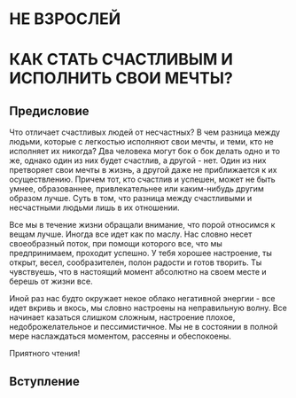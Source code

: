 # НЕ ВЗРОСЛЕЙ
# КАК СТАТЬ СЧАСТЛИВЫМ И ИСПОЛНИТЬ СВОИ МЕЧТЫ?

## Предисловие

Что отличает счастливых людей от несчастных? В чем разница между людьми, которые с легкостью исполняют свои мечты, и теми, кто не исполняет их никогда? Два человека могут бок о бок делать одно и то же, однако один из них будет счастлив, а другой - нет. Один из них претворяет свои мечты в жизнь, а другой даже не приближается к их осуществлению. Причем тот, кто счастлив и успешен, может не быть умнее, образованнее, привлекательнее или каким-нибудь другим образом лучше. Суть в том, что разница между счастливыми и несчастными людьми лишь в их отношении.

Все мы в течение жизни обращали внимание, что порой относимся к вещам лучше. Иногда все идет как по маслу. Нас словно несет своеобразный поток, при помощи которого все, что мы предпринимаем, проходит успешно. У тебя хорошее настроение, ты открыт, весел, сообразителен, полон радости и готов творить. Ты чувствуешь, что в настоящий момент абсолютно на своем месте и берешь от жизни все. 

Иной раз нас будто окружает некое облако негативной энергии - все идет вкривь и вкось, мы словно настроены на неправильную волну. Все начинает казаться слишком сложным, настроение плохое, недоброжелательное и пессимистичное. Мы не в состоянии в полной мере наслаждаться моментом, рассеяны и обеспокоены.

Приятного чтения!

## Вступление
